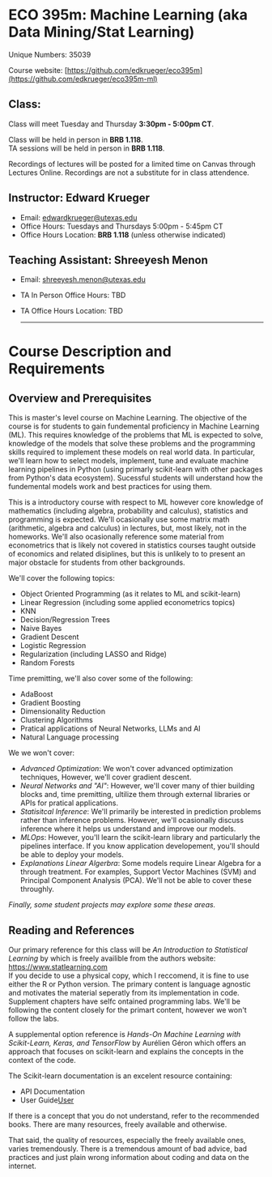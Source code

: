 # ECO 395m: Machine Learning (aka Data Mining/Stat Learning)

Unique Numbers: 35039

Course website: [https://github.com/edkrueger/eco395m](https://github.com/edkrueger/eco395m-ml)

## Class:

Class will meet Tuesday and Thursday **3:30pm - 5:00pm CT**.  

Class will be held in person in **BRB 1.118**.  
TA sessions will be held in person in **BRB 1.118**.  

Recordings of lectures will be posted for a limited time on Canvas through Lectures Online. Recordings are not a substitute for in class attendence.  

## Instructor: Edward Krueger

* Email: edwardkrueger@utexas.edu
* Office Hours: Tuesdays and Thursdays 5:00pm - 5:45pm CT
* Office Hours Location: **BRB 1.118** (unless otherwise indicated)

## Teaching Assistant: Shreeyesh Menon

* Email: shreeyesh.menon@utexas.edu
* TA In Person Office Hours: TBD
* TA Office Hours Location: TBD

  ---

# Course Description and Requirements

## Overview and Prerequisites

This is master's level course on Machine Learning. The objective of the course is for students to gain fundemental proficiency in Machine Learning (ML). This requires knowledge of the problems that ML is expected to solve, knowledge of the models that solve these problems and the programming skills required to implement these models on real world data. In particular, we'll learn how to select models, implement, tune and evaluate machine learning pipelines in Python (using primarly scikit-learn with other packages from Python's data ecosystem). Sucessful students will understand how the fundemental models work and best practices for using them.  

This is a introductory course with respect to ML however core knowledge of mathematics (including algebra, probability and calculus), statistics and programming is expected. We'll ocasionally use some matrix math (arithmetic, algebra and calculus) in lectures, but, most likely, not in the homeworks. We'll also ocasionally reference some material from econometrics that is likely not covered in statistics courses taught outside of economics and related disiplines, but this is unlikely to to present an major obstacle for students from other backgrounds.  

We'll cover the following topics:  

* Object Oriented Programming (as it relates to ML and scikit-learn)
* Linear Regression (including some applied econometrics topics)
* KNN
* Decision/Regression Trees
* Naive Bayes
* Gradient Descent
* Logistic Regression
* Regularization (including LASSO and Ridge)
* Random Forests

Time premitting, we'll also cover some of the following:  

* AdaBoost
* Gradient Boosting
* Dimensionality Reduction
* Clustering Algorithms
* Pratical applications of Neural Networks, LLMs and AI
* Natural Language processing

We we won't cover:

* *Advanced Optimization*: We won't cover advanced optimization techniques, However, we'll cover gradient descent.
* *Neural Networks and "AI"*: However, we'll cover many of thier building blocks and, time premitting, ultilize them through external libraries or APIs for pratical applications.
* *Statisitcal Inference*: We'll primarily be interested in prediction problems rather than inference problems. However, we'll ocasionally discuss inference where it helps us understand and improve our models.
* *MLOps*: However, you'll learn the scikit-learn library and particularly the pipelines interface. If you know application developement, you'll should be able to deploy your models.
* *Explanations Linear Algerbra*: Some models require Linear Algebra for a through treatment. For examples, Support Vector Machines (SVM) and Principal Component Analysis (PCA). We'll not be able to cover these throughly.

_Finally, some student projects may explore some these areas._

## Reading and References

Our primary reference for this class will be _An Introduction to Statistical Learning_ by  which is freely availible from the authors website: https://www.statlearning.com  
If you decide to use a physical copy, which I reccomend, it is fine to use either the R or Python version. The primary content is language agnostic and motivates the material seperatly from its implementation in code. Supplement chapters have selfc ontained programming labs. We'll be following the content closely for the primart content, however we won't follow the labs.  

A supplemental option reference is _Hands-On Machine Learning with Scikit-Learn, Keras, and TensorFlow_ by Aurélien Géron which offers an approach that focuses on scikit-learn and explains the concepts in the context of the code.  

The Scikit-learn documentation is an excelent resource containing:
* API Documentation
* User Guide[User](https://github.com/edkrueger/eco395m-ml)

If there is a concept that you do not understand, refer to the recommended books. There are many resources, freely available and otherwise.  

That said, the quality of resources, especially the freely available ones, varies tremendously. There is a tremendous amount of bad advice, bad practices and just plain wrong information about coding and data on the internet.  
